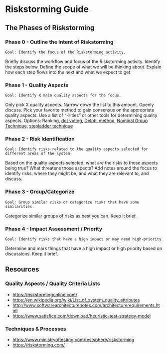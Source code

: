 # Riskstorming Guide
## The Phases of Riskstorming
### Phase 0 - Outline the Intent of Riskstorming
    Goal: Identify the focus of the Riskstorming activity.

Briefly discuss the workflow and focus of the Riskstorming activity.  Identify the steps below.  Define the scope of what we will be thinking about.  Explain how each step flows into the next and what we expect to get.
### Phase 1 - Quality Aspects
    Goal: Identify X main quality aspects for the focus.

Only pick X quality aspects.  Narrow down the list to this amount. Openly discuss. Pick your favorite method to gain consensus on the appropriate quality aspects.  Use a list of “-ilities” or other tools for determining quality aspects.
Options: Ranking, [dot voting](https://www.nngroup.com/articles/dot-voting/), [Delphi method](https://www.investopedia.com/terms/d/delphi-method.asp), [Nominal Group Technique](https://asq.org/quality-resources/nominal-group-technique), [stepladder technique](https://www.mindtools.com/a848zs3/the-stepladder-technique)

### Phase 2 - Risk Identification
    Goal: Identify risks related to the quality aspects selected for different areas of the system.
Based on the quality aspects selected, what are the risks to those aspects being true?   What threatens those aspects?  Add notes around the focus to identify risks, where they might be, and what they are relevant to, and discuss.

### Phase 3 - Group/Categorize
    Goal: Group similar risks or categorize risks that have some similarities.
Categorize similar groups of risks as best you can.  Keep it brief. 

### Phase 4 - Impact Assessment / Priority
    Goal: Identify risks that have a high impact or may need high-priority
Determine and mark things that have a high impact or high priority based on discussions.  Keep it brief.

## Resources
### Quality Aspects / Quality Criteria Lists
* https://riskstormingonline.com/
* https://en.wikipedia.org/wiki/List_of_system_quality_attributes
* http://www.softwarearchitecturenotes.com/architecturerequirements.html
* https://www.satisfice.com/download/heuristic-test-strategy-model

### Techniques & Processes
* https://www.ministryoftesting.com/testsphere/riskstorming
* https://riskstorming.com/

